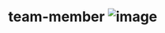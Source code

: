 # team-member ![image](https://user-images.githubusercontent.com/109618809/187035167-0962f3e7-d0fd-4fcb-8b10-cdb9415db6be.png)
